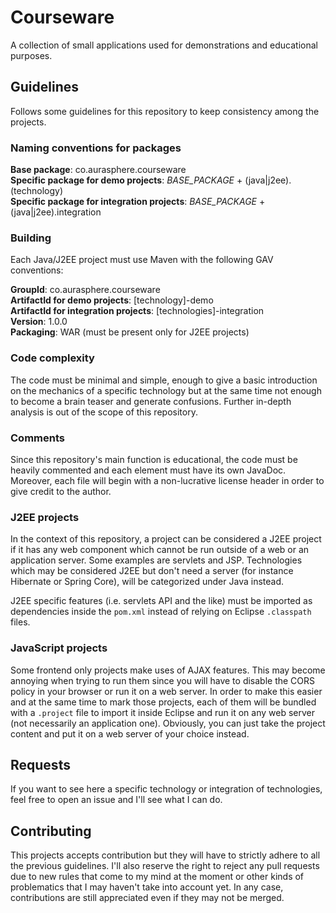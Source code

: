 # Courseware
A collection of small applications used for demonstrations and educational purposes.

## Guidelines

Follows some guidelines for this repository to keep consistency among the projects.

### Naming conventions for packages

**Base package**: co.aurasphere.courseware\
**Specific package for demo projects**: *BASE_PACKAGE* + (java|j2ee).(technology)\
**Specific package for integration projects**: *BASE_PACKAGE* + (java|j2ee).integration

### Building

Each Java/J2EE project must use Maven with the following GAV conventions:

**GroupId**: co.aurasphere.courseware\
**ArtifactId for demo projects**: [technology]-demo\
**ArtifactId for integration projects**: [technologies]-integration\
**Version**: 1.0.0\
**Packaging**: WAR (must be present only for J2EE projects)

### Code complexity

The code must be minimal and simple, enough to give a basic introduction on the mechanics of a specific technology but at the same time not enough to become a brain teaser and generate confusions. Further in-depth analysis is out of the scope of this repository.

### Comments

Since this repository's main function is educational, the code must be heavily commented and each element must have its own JavaDoc. Moreover, each file will begin with a non-lucrative license header in order to give credit to the author.

### J2EE projects

In the context of this repository, a project can be considered a J2EE project if it has any web component which cannot be run outside of a web or an application server. Some examples are servlets and JSP. Technologies which may be considered J2EE but don't need a server (for instance Hibernate or Spring Core), will be categorized under Java instead.

J2EE specific features (i.e. servlets API and the like) must be imported as dependencies inside the <code>pom.xml</code> instead of relying on Eclipse <code>.classpath</code> files.

### JavaScript projects

Some frontend only projects make uses of AJAX features. This may become annoying when trying to run them since you will have to disable the CORS policy in your browser or run it on a web server. In order to make this easier and at the same time to mark those projects, each of them will be bundled with a <code>.project</code> file to import it inside Eclipse and run it on any web server (not necessarily an application one). Obviously, you can just take the project content and put it on a web server of your choice instead.

## Requests

If you want to see here a specific technology or integration of technologies, feel free to open an issue and I'll see what I can do.

## Contributing

This projects accepts contribution but they will have to strictly adhere to all the previous guidelines. I'll also reserve the right to reject any pull requests due to new rules that come to my mind at the moment or other kinds of problematics that I may haven't take into account yet. In any case, contributions are still appreciated even if they may not be merged.
